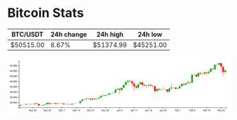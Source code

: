 # Bitcoin Stats

BTC/USDT|24h change|24h high|24h low|
|---|---|---|---|
|$50515.00|8.67%|$51374.99|$45251.00|

<img src="./chart.svg">

